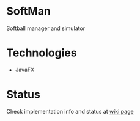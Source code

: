 # SoftMan
 Softball manager and simulator
 
# Technologies
* JavaFX
 
# Status
 
 Check implementation info and status at [wiki page](https://github.com/AloisSeckar/SoftMan/wiki)
